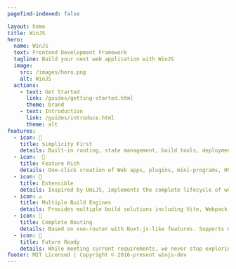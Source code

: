 ```yaml
---
pagefind-indexed: false

layout: home
title: WinJS
hero:
  name: WinJS
  text: Frontend Development Framework
  tagline: Build your next web application with WinJS
  image:
    src: /images/hero.png
    alt: WinJS
  actions:
    - text: Get Started
      link: /guides/getting-started.html
      theme: brand
    - text: Introduction
      link: /guides/introduce.html
      theme: alt
features:
  - icon: 💎
    title: Simplicity First
    details: Built-in routing, state management, build tools, deployment, testing, linting, and SvgIcon support. Start developing with just one WinJS dependency.
  - icon:  🎁
    title: Feature Rich
    details: One-click creation of Web apps, plugins, mini-programs, H5, and offline packages. Fast development with out-of-the-box functionality. Embraces "convention over configuration" philosophy.
  - icon: 🎉
    title: Extensible
    details: Inspired by UmiJS, implements the complete lifecycle of web application development with plugin architecture. Even WinJS internal features are implemented as plugins.
  - icon: ⚖️
    title: Multiple Build Engines
    details: Provides multiple build solutions including Vite, Webpack, and Rsbuild for developers to choose from, ensuring functional consistency across different engines.
  - icon: 🌴
    title: Complete Routing
    details: Based on vue-router with Nuxt.js-like features. Supports nested routes, dynamic routes, optional dynamic routes, code splitting, and route-based request optimization.
  - icon: 🚄
    title: Future Ready
    details: While meeting current requirements, we never stop exploring new technologies. Built with Vue 3.0 to enhance application performance.
footer: MIT Licensed | Copyright © 2016-present winjs-dev
---
```


<script setup>
import { onMounted } from 'vue';

function getNpmPackageVersion(packageName) {
  const url = `https://unpkg.com/${packageName}/package.json`;

  fetch(url)
    .then(response => {
      if (!response.ok) {
        throw new Error(`Failed to retrieve version for ${packageName}.`);
      }
      return response.json();
    })
    .then(data => {
      const latestVersion = data.version;

      const tagLineParagragh = document.querySelector('div.VPHero.has-image.VPHomeHero > div > div.main > p.tagline')
      const docsReleaseTagSpan = document.createElement('samp')
      docsReleaseTagSpan.classList.add('docs-cn-github-release-tag')
      docsReleaseTagSpan.innerText = latestVersion
      tagLineParagragh?.appendChild(docsReleaseTagSpan)
      console.log(`Latest version of ${packageName}: ${latestVersion}`);
      console.log(`All versions of ${packageName}:`, Object.keys(versions));
    })
    .catch(error => {
      console.error(`Failed to retrieve version for ${packageName}. Error:`, error.message);
    });
}

onMounted(() => {
  getNpmPackageVersion('@winner-fed/winjs')
})
</script>
